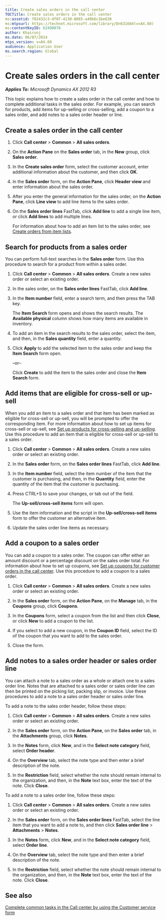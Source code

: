 ```yaml
---
title: Create sales orders in the call center
TOCTitle: Create sales orders in the call center
ms:assetid: f82432c3-df07-4130-8865-a49b6c1be630
ms:mtpsurl: https://technet.microsoft.com/library/Dn631664(v=AX.60)
ms:contentKeyID: 62490078
author: Khairunj
ms.date: 06/07/2014
mtps_version: v=AX.60
audience: Application User
ms.search.region: Global
---
```


# Create sales orders in the call center 


_**Applies To:** Microsoft Dynamics AX 2012 R3_

This topic explains how to create a sales order in the call center and how to complete additional tasks in the sales order. For example, you can search for products, add items for up-selling or cross-selling, add a coupon to a sales order, and add notes to a sales order header or line.

## Create a sales order in the call center

1.  Click **Call center** \> **Common** \> **All sales orders**.

2.  On the **Action Pane** on the **Sales order** tab, in the **New** group, click **Sales order**.

3.  In the **Create sales order** form, select the customer account, enter additional information about the customer, and then click **OK**.

4.  In the **Sales order** form, on the **Action Pane**, click **Header view** and enter information about the sales order.

5.  After you enter the general information for the sales order, on the **Action Pane**, click **Line view** to add line items to the sales order.

6.  On the **Sales order lines** FastTab, click **Add line** to add a single line item, or click **Add lines** to add multiple lines.
    
    For information about how to add an item list to the sales order, see [Create orders from item lists](create-orders-from-item-lists.md).

## Search for products from a sales order

You can perform full-text searches in the **Sales order** form. Use this procedure to search for a product from within a sales order.

1.  Click **Call center** \> **Common** \> **All sales orders**. Create a new sales order or select an existing order.

2.  In the sales order, on the **Sales order lines** FastTab, click **Add line**.

3.  In the **Item number** field, enter a search term, and then press the TAB key.
    
    The **Item Search** form opens and shows the search results. The **Available physical** column shows how many items are available in inventory.

4.  To add an item in the search results to the sales order, select the item, and then, in the **Sales quantity** field, enter a quantity.

5.  Click **Apply** to add the selected item to the sales order and keep the **Item Search** form open.
    
    –or–
    
    Click **Create** to add the item to the sales order and close the **Item Search** form.

## Add items that are eligible for cross-sell or up-sell

When you add an item to a sales order and that item has been marked as eligible for cross-sell or up-sell, you will be prompted to offer the corresponding item. For more information about how to set up items for cross-sell or up-sell, see [Set up products for cross-selling and up-selling](set-up-products-for-cross-selling-and-up-selling.md). Use this procedure to add an item that is eligible for cross-sell or up-sell to a sales order.

1.  Click **Call center** \> **Common** \> **All sales orders**. Create a new sales order or select an existing order.

2.  In the **Sales order** form, on the **Sales order lines** FastTab, click **Add line**.

3.  In the **Item number** field, select the item number of the item that the customer is purchasing, and then, in the **Quantity** field, enter the quantity of the item that the customer is purchasing.

4.  Press CTRL+S to save your changes, or tab out of the field.
    
    The **Up-sell/cross-sell items** form will open.

5.  Use the item information and the script in the **Up-sell/cross-sell items** form to offer the customer an alternative item.

6.  Update the sales order line items as necessary.

## Add a coupon to a sales order

You can add a coupon to a sales order. The coupon can offer either an amount discount or a percentage discount on the sales order total. For information about how to set up coupons, see [Set up coupons for customer orders in the call center](set-up-coupons-for-customer-orders-in-the-call-center.md). Use this procedure to add a coupon to a sales order.

1.  Click **Call center** \> **Common** \> **All sales orders**. Create a new sales order or select an existing order.

2.  In the **Sales order** form, on the **Action Pane**, on the **Manage** tab, in the **Coupons** group, click **Coupons**.

3.  In the **Coupons** form, select a coupon from the list and then click **Close**, or click **New** to add a coupon to the list.

4.  If you select to add a new coupon, in the **Coupon ID** field, select the ID of the coupon that you want to add to the sales order.

5.  Close the form.

## Add notes to a sales order header or sales order line

You can attach a note to a sales order as a whole or attach one to a sales order line. Notes that are attached to a sales order or sales order line can then be printed on the picking list, packing slip, or invoice. Use these procedures to add a note to a sales order header or sales order line.

To add a note to the sales order header, follow these steps:

1.  Click **Call center** \> **Common** \> **All sales orders**. Create a new sales order or select an existing order.

2.  In the **Sales order** form, on the **Action Pane**, on the **Sales order** tab, in the **Attachments** group, click **Notes**.

3.  In the **Notes** form, click **New**, and in the **Select note category** field, select **Order header**.

4.  On the **Overview** tab, select the note type and then enter a brief description of the note.

5.  In the **Restriction** field, select whether the note should remain internal to the organization, and then, in the **Note** text box, enter the text of the note. Click **Close**.

To add a note to a sales order line, follow these steps:

1.  Click **Call center** \> **Common** \> **All sales orders**. Create a new sales order or select an existing order.

2.  In the **Sales order** form, on the **Sales order lines** FastTab, select the line item that you want to add a note to, and then click **Sales order line** \> **Attachments** \> **Notes**.

3.  In the **Notes** form, click **New**, and in the **Select note category** field, select **Order line**.

4.  On the **Overview** tab, select the note type and then enter a brief description of the note.

5.  In the **Restriction** field, select whether the note should remain internal to the organization, and then, in the **Note** text box, enter the text of the note. Click **Close**.

## See also

[Complete common tasks in the Call center by using the Customer service form](complete-common-tasks-in-the-call-center-by-using-the-customer-service-form.md)

  


